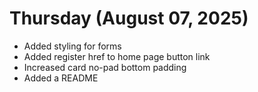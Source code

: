 # Thursday (August 07, 2025)

- Added styling for forms
- Added register href to home page button link
- Increased card no-pad bottom padding
- Added a README
